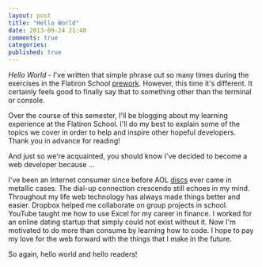 ```yaml
---
layout: post
title: "Hello World"
date: 2013-09-24 21:40
comments: true
categories: 
published: true
---
```


*Hello World* - I've written that simple phrase out so many times during the exercises in the Flatiron School <a href="http://prework.flatironschool.com/" target="_blank">prework</a>.  However, this time it's different. It certainly feels good to finally say that to something other than the terminal or console. 

Over the course of this semester, I'll be blogging about my learning experience at the Flatiron School. I'll do my best to explain some of the topics we cover in order to help and inspire other hopeful developers. Thank you in advance for reading!

And just so we're acquainted, you should know I've decided to become a web developer because ...

I've been an Internet consumer since before AOL <a href="https://dl.dropboxusercontent.com/u/15030603/aol-cd.jpeg" target="_blank">discs</a> ever came in metallic cases. The dial-up connection crescendo still echoes in my mind. Throughout my life web technology has always made things better and easier. Dropbox helped me collaborate on group projects in school. YouTube taught me how to use Excel for my career in finance. I worked for an online dating startup that simply could not exist without it. Now I'm motivated to do more than consume by learning how to code. I hope to pay my love for the web forward with the things that I make in the future.

So again, hello world and hello readers!
